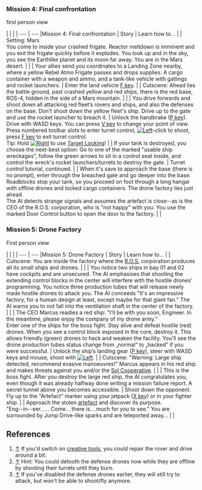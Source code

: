 ### Mission 4: Final confrontation

first person view

|     |     |
| --- | --- |Mission 4: Final confrontation
| Story | Learn how to... |
| Setting: Mars  <br>You come to inside your crashed frigate. Reactor meltdown is imminent and you exit the frigate quickly before it explodes. You look up and in the sky, you see the Earthlike planet and its moon far away. You are in the Mars desert. |     |
| Your allies send you coordinates to a Landing Zone nearby, where a yellow Rebel Atmo Frigate passes and drops supplies: A cargo container with a weapon and ammo, and a tank-like vehicle with gatlings and rocket launchers. | Enter the land vehicle [F key](https://spaceengineers.wiki.gg/wiki/Key_Bindings "Key Bindings"). |
| Cutscene: Ahead lies the battle ground, past crashed yellow and red ships, there is the red base, ROS-4, hidden in the side of a Mars mountain. |     |
| You drive forwards and shoot down all attacking red fleet’s rovers and ships, and also the defenses on the base. Don't shoot down the yellow fleet's ship. Drive up to the gate and use the rocket launcher to breach it. | Unlock the handbrake ([P key](https://spaceengineers.wiki.gg/wiki/Key_Bindings "Key Bindings")). Drive with WASD keys. You can press [V key](https://spaceengineers.wiki.gg/wiki/Key_Bindings "Key Bindings") to change your point of view. Press numbered toolbar slots to enter turret control, [![Left](https://commons.wiki.gg/images/thumb/Keyboard_White_Mouse_Left.png/20px-Keyboard_White_Mouse_Left.png?c1a406)](https://spaceengineers.wiki.gg/wiki/File:Keyboard_White_Mouse_Left.png "Left")\-click to shoot, press [F key](https://spaceengineers.wiki.gg/wiki/Key_Bindings "Key Bindings") to exit turret control.  <br>Tip: Hold [![Right](https://commons.wiki.gg/images/thumb/Keyboard_White_Mouse_Right.png/20px-Keyboard_White_Mouse_Right.png?3581de)](https://spaceengineers.wiki.gg/wiki/File:Keyboard_White_Mouse_Right.png "Right") to use [Target Locking](https://spaceengineers.wiki.gg/wiki/Target_Locking "Target Locking")! |
| If your tank is destroyed, you choose the next-best option: Go to one of the marked "usable ship wreckages", follow the green arrows to sit in a control seat inside, and control the wreck's rocket launchers/turrets to destroy the gate. | Turret control tutorial, continued. |
| When it's save to approach the base (there is no prompt), enter through the breached gate and go deeper into the base. Roadblocks stop your tank, so you proceed on foot through a long hangar with offline drones and locked cargo containers. The drone factory lies just ahead.  <br>The AI detects strange signals and assumes the artefact is close--as is the CEO of the R.O.S. corporation, who is "not happy" with you. You use the marked Door Control button to open the door to the factory. |     |

### Mission 5: Drone Factory

First person view

|     |     |
| --- | --- |Mission 5: Drone Factory
| Story | Learn how to... |
| Cutscene: You are inside the factory where the [R.O.S.](https://spaceengineers.wiki.gg/wiki/Results_Oriented_Sciences_\(R.O.S.\) "Results Oriented Sciences (R.O.S.)") corporation produces all its small ships and drones. |     |
| You notice two ships in bay 01 and 02 have cockpits and are unsecured. The AI emphasises that shooting the extending control blocks in the center will interfere with the hostile drones' programming. You notice three production tubes that will release newly made hostile drones to attack you. The AI conceeds "It's an impressive factory, for a human design at least, except maybe for that giant fan." The AI warns you to not fall into the ventilation shaft in the center of the factory. |     |
| The CEO Marcus readies a red ship: "I'll be with you soon, Engineer. In the meantime, please enjoy the company of my drone army."  <br>Enter one of the ships for the boss fight. Stay alive and defeat hostile (red) drones. When you see a control block exposed in the core, destroy it. This allows friendly (green) drones to hack and weaken the facility. You'll see the drone production tubes status change from „normal“ to „hacked“ if you were successful. | Unlock the ship‘s landing gear ([P key](https://spaceengineers.wiki.gg/wiki/Key_Bindings "Key Bindings")), steer with WASD keys and mouse, shoot with [![Left](https://commons.wiki.gg/images/thumb/Keyboard_White_Mouse_Left.png/20px-Keyboard_White_Mouse_Left.png?c1a406)](https://spaceengineers.wiki.gg/wiki/File:Keyboard_White_Mouse_Left.png "Left"). |
| Cutscene: "Warning: Large ship detected, recommend evasive manoeuvres!" Marcus appears in his red ship and makes threats against you and/or the [Sol Cooperative](https://spaceengineers.wiki.gg/wiki/Sol_Cooperative "Sol Cooperative"). |     |
| This is the boss fight. After you destroy the large red ship, the AI congratulates you, even though it was already halfway done writing a mission failure report. A secret tunnel above you becomes accessible. | Shoot down the opponent. Fly up to the "Artefact" marker using your jetpack ([X key](https://spaceengineers.wiki.gg/wiki/Key_Bindings "Key Bindings")) or in your fighter ship. |
| Approach the stolen [artefact](https://spaceengineers.wiki.gg/wiki/Monolith "Monolith") and discover its purpose.  <br>"Eng--in--eer...... Come... there is....much for you to see." You are surrounded by Jump Drive-like sparks and are teleported away... |     |

## References

1.  [↑](#cite_ref-1 "Jump up") If you'd switch on [creative tools](https://spaceengineers.wiki.gg/wiki/Admin_Screen "Admin Screen"), you could repair the rover and drive around a bit.
2.  [↑](#cite_ref-2 "Jump up") Hint: You could detooth the defense drones now while they are offline by shooting their turrets until they burn.
3.  [↑](#cite_ref-3 "Jump up") If you've disabled the defense drones earlier, they will still try to attack, but won't be able to shoot/fly anymore.